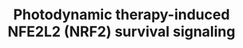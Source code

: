 ---
annotations:
- id: PW:0000263
  parent: regulatory pathway
  type: Pathway Ontology
  value: altered regulatory pathway
- id: DOID:162
  parent: disease of cellular proliferation
  type: Disease Ontology
  value: cancer
authors:
- Ruudweijer
- MaintBot
- Khanspers
- Fehrhart
- AlexanderPico
- Eweitz
citedin: ''
communities: []
description: Photodynamic therapy may induce an antioxidant response mediated by NFE2L2.   Proteins
  on this pathway have targeted assays available via the [https://assays.cancer.gov/available_assays?wp_id=WP3612
  CPTAC Assay Portal]
last-edited: 2024-08-07
ndex: 2d52b764-8b67-11eb-9e72-0ac135e8bacf
organisms:
- Homo sapiens
redirect_from:
- /index.php/Pathway:WP3612
- /instance/WP3612
- /instance/WP3612_r135158
revision: r135158
schema-jsonld:
- '@context': https://schema.org/
  '@id': https://wikipathways.github.io/pathways/WP3612.html
  '@type': Dataset
  creator:
    '@type': Organization
    name: WikiPathways
  description: Photodynamic therapy may induce an antioxidant response mediated by
    NFE2L2.   Proteins on this pathway have targeted assays available via the [https://assays.cancer.gov/available_assays?wp_id=WP3612
    CPTAC Assay Portal]
  keywords:
  - ABCC2
  - ABCC3
  - ABCC4
  - ABCC6
  - ABCG2
  - CES1
  - EPHX1
  - FOS
  - GCLC
  - GCLM
  - GSTP1
  - HMOX1
  - JUN
  - KEAP1
  - MAPK11
  - MAPK12
  - MAPK13
  - MAPK14
  - MAPK8
  - NFE2L2
  - NQO1
  - NQO2
  - SRXN1
  license: CC0
  name: Photodynamic therapy-induced NFE2L2 (NRF2) survival signaling
seo: CreativeWork
title: Photodynamic therapy-induced NFE2L2 (NRF2) survival signaling
wpid: WP3612
---
